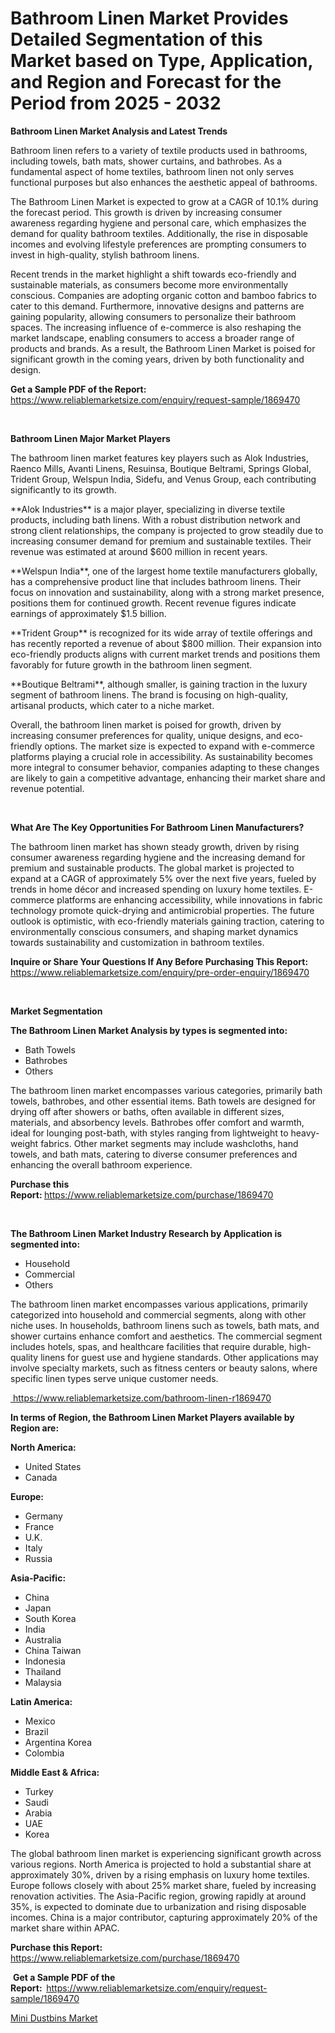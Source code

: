 <p><h1>Bathroom Linen Market Provides Detailed Segmentation of this Market based on Type, Application, and Region and Forecast for the Period from 2025 - 2032</h1></p><p><strong>Bathroom Linen Market Analysis and Latest Trends</strong></p>
<p><p>Bathroom linen refers to a variety of textile products used in bathrooms, including towels, bath mats, shower curtains, and bathrobes. As a fundamental aspect of home textiles, bathroom linen not only serves functional purposes but also enhances the aesthetic appeal of bathrooms.</p><p>The Bathroom Linen Market is expected to grow at a CAGR of 10.1% during the forecast period. This growth is driven by increasing consumer awareness regarding hygiene and personal care, which emphasizes the demand for quality bathroom textiles. Additionally, the rise in disposable incomes and evolving lifestyle preferences are prompting consumers to invest in high-quality, stylish bathroom linens.</p><p>Recent trends in the market highlight a shift towards eco-friendly and sustainable materials, as consumers become more environmentally conscious. Companies are adopting organic cotton and bamboo fabrics to cater to this demand. Furthermore, innovative designs and patterns are gaining popularity, allowing consumers to personalize their bathroom spaces. The increasing influence of e-commerce is also reshaping the market landscape, enabling consumers to access a broader range of products and brands. As a result, the Bathroom Linen Market is poised for significant growth in the coming years, driven by both functionality and design.</p></p>
<p><strong>Get a Sample PDF of the Report:&nbsp;</strong> <a href="https://www.reliablemarketsize.com/enquiry/request-sample/1869470?utm_campaign=3564&utm_medium=2&utm_source=Github&utm_content=ia&utm_term=04042025&utm_id=bathroom-linen">https://www.reliablemarketsize.com/enquiry/request-sample/1869470</a></p>
<p>&nbsp;</p>
<p><strong>Bathroom Linen Major Market Players</strong></p>
<p><p>The bathroom linen market features key players such as Alok Industries, Raenco Mills, Avanti Linens, Resuinsa, Boutique Beltrami, Springs Global, Trident Group, Welspun India, Sidefu, and Venus Group, each contributing significantly to its growth.</p><p>**Alok Industries** is a major player, specializing in diverse textile products, including bath linens. With a robust distribution network and strong client relationships, the company is projected to grow steadily due to increasing consumer demand for premium and sustainable textiles. Their revenue was estimated at around $600 million in recent years.</p><p>**Welspun India**, one of the largest home textile manufacturers globally, has a comprehensive product line that includes bathroom linens. Their focus on innovation and sustainability, along with a strong market presence, positions them for continued growth. Recent revenue figures indicate earnings of approximately $1.5 billion.</p><p>**Trident Group** is recognized for its wide array of textile offerings and has recently reported a revenue of about $800 million. Their expansion into eco-friendly products aligns with current market trends and positions them favorably for future growth in the bathroom linen segment.</p><p>**Boutique Beltrami**, although smaller, is gaining traction in the luxury segment of bathroom linens. The brand is focusing on high-quality, artisanal products, which cater to a niche market. </p><p>Overall, the bathroom linen market is poised for growth, driven by increasing consumer preferences for quality, unique designs, and eco-friendly options. The market size is expected to expand with e-commerce platforms playing a crucial role in accessibility. As sustainability becomes more integral to consumer behavior, companies adapting to these changes are likely to gain a competitive advantage, enhancing their market share and revenue potential.</p></p>
<p>&nbsp;</p>
<p><strong>What Are The Key Opportunities For Bathroom Linen Manufacturers?</strong></p>
<p><p>The bathroom linen market has shown steady growth, driven by rising consumer awareness regarding hygiene and the increasing demand for premium and sustainable products. The global market is projected to expand at a CAGR of approximately 5% over the next five years, fueled by trends in home décor and increased spending on luxury home textiles. E-commerce platforms are enhancing accessibility, while innovations in fabric technology promote quick-drying and antimicrobial properties. The future outlook is optimistic, with eco-friendly materials gaining traction, catering to environmentally conscious consumers, and shaping market dynamics towards sustainability and customization in bathroom textiles.</p></p>
<p><strong>Inquire or Share Your Questions If Any Before Purchasing This Report:</strong> <a href="https://www.reliablemarketsize.com/enquiry/pre-order-enquiry/1869470?utm_campaign=3564&utm_medium=2&utm_source=Github&utm_content=ia&utm_term=04042025&utm_id=bathroom-linen">https://www.reliablemarketsize.com/enquiry/pre-order-enquiry/1869470</a></p>
<p>&nbsp;</p>
<p><strong>Market Segmentation</strong></p>
<p><strong>The Bathroom Linen Market Analysis by types is segmented into:</strong></p>
<p><ul><li>Bath Towels</li><li>Bathrobes</li><li>Others</li></ul></p>
<p><p>The bathroom linen market encompasses various categories, primarily bath towels, bathrobes, and other essential items. Bath towels are designed for drying off after showers or baths, often available in different sizes, materials, and absorbency levels. Bathrobes offer comfort and warmth, ideal for lounging post-bath, with styles ranging from lightweight to heavy-weight fabrics. Other market segments may include washcloths, hand towels, and bath mats, catering to diverse consumer preferences and enhancing the overall bathroom experience.</p></p>
<p><strong>Purchase this Report:&nbsp;</strong><a href="https://www.reliablemarketsize.com/purchase/1869470?utm_campaign=3564&utm_medium=2&utm_source=Github&utm_content=ia&utm_term=04042025&utm_id=bathroom-linen">https://www.reliablemarketsize.com/purchase/1869470</a></p>
<p>&nbsp;</p>
<p><strong>The Bathroom Linen Market Industry Research by Application is segmented into:</strong></p>
<p><ul><li>Household</li><li>Commercial</li><li>Others</li></ul></p>
<p><p>The bathroom linen market encompasses various applications, primarily categorized into household and commercial segments, along with other niche uses. In households, bathroom linens such as towels, bath mats, and shower curtains enhance comfort and aesthetics. The commercial segment includes hotels, spas, and healthcare facilities that require durable, high-quality linens for guest use and hygiene standards. Other applications may involve specialty markets, such as fitness centers or beauty salons, where specific linen types serve unique customer needs.</p></p>
<p><a href="https://www.reliablemarketsize.com/bathroom-linen-r1869470?utm_campaign=3564&utm_medium=2&utm_source=Github&utm_content=ia&utm_term=04042025&utm_id=bathroom-linen">&nbsp;https://www.reliablemarketsize.com/bathroom-linen-r1869470</a></p>
<p><strong>In terms of Region, the Bathroom Linen Market Players available by Region are:</strong></p>
<p>
    <p> <strong> North America: </strong>
        <ul>
            <li>United States</li>
            <li>Canada</li>
        </ul>
        </p> 
    <p> <strong> Europe: </strong>
        <ul>
            <li>Germany</li>
            <li>France</li>
            <li>U.K.</li>
            <li>Italy</li>
            <li>Russia</li>
        </ul>
        </p> 
    <p> <strong> Asia-Pacific: </strong>
        <ul>
            <li>China</li>
            <li>Japan</li>
            <li>South Korea</li>
            <li>India</li>
            <li>Australia</li>
            <li>China Taiwan</li>
            <li>Indonesia</li>
            <li>Thailand</li>
            <li>Malaysia</li>
        </ul>
        </p> 
    <p> <strong> Latin America: </strong>
        <ul>
            <li>Mexico</li>
            <li>Brazil</li>
            <li>Argentina Korea</li>
            <li>Colombia</li>
        </ul>
        </p> 
    <p> <strong> Middle East & Africa: </strong>
        <ul>
            <li>Turkey</li>
            <li>Saudi</li>
            <li>Arabia</li>
            <li>UAE</li>
            <li>Korea</li>
        </ul>
    </p>
    </p>
<p><p>The global bathroom linen market is experiencing significant growth across various regions. North America is projected to hold a substantial share at approximately 30%, driven by a rising emphasis on luxury home textiles. Europe follows closely with about 25% market share, fueled by increasing renovation activities. The Asia-Pacific region, growing rapidly at around 35%, is expected to dominate due to urbanization and rising disposable incomes. China is a major contributor, capturing approximately 20% of the market share within APAC.</p></p>
<p><strong>Purchase this Report: </strong><a href="https://www.reliablemarketsize.com/purchase/1869470?utm_campaign=3564&utm_medium=2&utm_source=Github&utm_content=ia&utm_term=04042025&utm_id=bathroom-linen">https://www.reliablemarketsize.com/purchase/1869470</a></p>
<p>&nbsp;<strong>Get a Sample PDF of the Report:&nbsp;&nbsp;</strong><a href="https://www.reliablemarketsize.com/enquiry/request-sample/1869470?utm_campaign=3564&utm_medium=2&utm_source=Github&utm_content=ia&utm_term=04042025&utm_id=bathroom-linen">https://www.reliablemarketsize.com/enquiry/request-sample/1869470</a></p>
<p><strong></strong></p>
<p><p><a href="https://github.com/groszsaoudrd/Market-Research-Report-List-1/blob/main/mini-dustbins-market.md?utm_campaign=3564&utm_medium=2&utm_source=Github&utm_content=ia&utm_term=04042025&utm_id=bathroom-linen">Mini Dustbins Market</a></p></p>